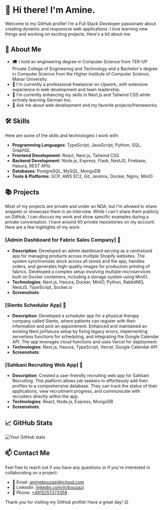 # 👋 Hi there! I'm Amine.

Welcome to my GitHub profile! I'm a Full Stack Developer passionate about creating dynamic and responsive web applications. I love learning new things and working on exciting projects. Here's a bit about me:

## 🚀 About Me

- 🎓 I hold an engineering degree in Computer Science from TEK-UP Private College of Engineering and Technology and a Bachelor's degree in Computer Science from the Higher Institute of Computer Science, Manar University.
- 💼 I'm currently a professional freelancer on Upwork, with extensive experience in web development and team leadership.
- 🌱 I’m currently enhancing my skills in Next.js and Tailwind CSS while actively learning German too.
- 💬 Ask me about web development and my favorite projects/frameworks. 

## 🛠️ Skills

Here are some of the skills and technologies I work with:

- **Programming Languages**: TypeScript, JavaScript, Python, SQL, GraphQL
- **Frontend Development**: React, Next.js, Tailwind CSS
- **Backend Development**: Node.js, Express, Flask, NestJS, Firebase, Hasura, REST APIs
- **Databases**: PostgreSQL, MySQL, MongoDB
- **Tools & Platforms**: GCP, AWS EC2, Git, Jenkins, Docker, Nginx, MinIO

## 📚 Projects

Most of my projects are private and under an NDA, but I'm allowed to share snippets or showcase them in an interview. While I can't share them publicly on GitHub, I can discuss my work and show specific examples during a private conversation. I have around 40 private repositories on my account. Here are a few highlights of my work:

### [Admin Dashboard for Fabric Sales Company] 🔗
- **Description**: Developed an admin dashboard serving as a centralized app for managing products across multiple Shopify websites. The system synchronizes stock across all stores and the app, handles orders, and generates high-quality images for production printing of fabrics. Developed a complex setup involving multiple microservices built on Docker containers, including a storage system using MinIO.
- **Technologies**: Next.js, Hasura, Docker, MinIO, Python, RabbitMQ, NestJS, TypeScript, Socket.io
- **Screenshots**: 

### [Siento Scheduler App] 🔗
- **Description**: Developed a scheduler app for a physical therapy company called Siento, where patients can register with their information and pick an appointment. Enhanced and maintained an existing Next.js/Hasura setup by fixing legacy errors, implementing serverless functions for scheduling, and integrating the Google Calendar API. The app leverages cloud functions and uses Vercel for deployment.
- **Technologies**: Next.js, Hasura, TypeScript, Vercel, Google Calendar API
- **Screenshots**: 

### [Sahbani Recruiting Web App] 🔗
- **Description**: Created a user-friendly recruiting web app for Sahbani Recruiting. This platform allows job seekers to effortlessly add their profiles to a comprehensive database. They can track the status of their applications, view recruitment progress, and communicate with recruiters directly within the app.
- **Technologies**: React, Node.js, Express, MongoDB
- **Screenshots**: 

## 📈 GitHub Stats

![Your GitHub stats](https://github-readme-stats.vercel.app/api?username=bouzazi&show_icons=true&theme=radical)

## 📫 Contact Me

Feel free to reach out if you have any questions or if you're interested in collaborating on a project:

- 📧 Email: [aminebouzazi@icloud.com](mailto:aminebouzazi@icloud.com)
- 💼 LinkedIn: [linkedin.com/in/bouzazi](https://linkedin.com/in/bouzazi)
- 📱 Phone: [+4915257273359](tel:+4915257273359)

Thank you for visiting my GitHub profile! Have a great day! 😊
